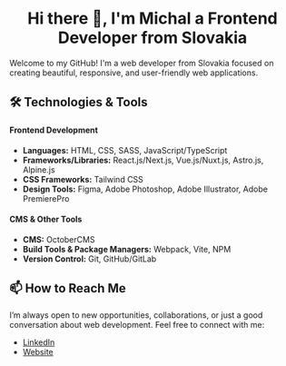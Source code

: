 <h1 align="center">Hi there 👋, I'm Michal a Frontend Developer from Slovakia</h1>

Welcome to my GitHub! I'm a web developer from Slovakia focused on creating beautiful, responsive, and user-friendly web applications.

## 🛠️ Technologies & Tools

#### Frontend Development
- **Languages:** HTML, CSS, SASS, JavaScript/TypeScript
- **Frameworks/Libraries:** React.js/Next.js, Vue.js/Nuxt.js, Astro.js, Alpine.js
- **CSS Frameworks:** Tailwind CSS
- **Design Tools:** Figma, Adobe Photoshop, Adobe Illustrator, Adobe PremierePro

#### CMS & Other Tools
- **CMS:** OctoberCMS
- **Build Tools & Package Managers:** Webpack, Vite, NPM
- **Version Control:** Git, GitHub/GitLab

## 📫 How to Reach Me

I’m always open to new opportunities, collaborations, or just a good conversation about web development. Feel free to connect with me:

- [LinkedIn](https://www.linkedin.com/in/michal-valo-421762237/)
- [Website](https://myzo.sk)
